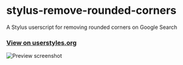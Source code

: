 # stylus-remove-rounded-corners
A Stylus userscript for removing rounded corners on Google Search

### [View on userstyles.org](https://userstyles.org/styles/167610/remove-rounded-corners-on-google)

![Preview screenshot](https://userstyles.org/style_screenshots/167610_after.png)
